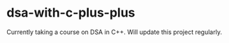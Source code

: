 # dsa-with-c-plus-plus
Currently taking a course on DSA in C++. Will update this project regularly.
